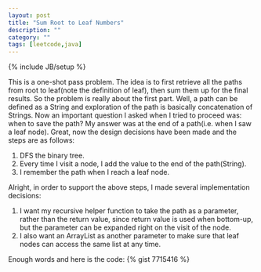```yaml
---
layout: post
title: "Sum Root to Leaf Numbers"
description: ""
category: ""
tags: [leetcode,java]
---
```

{% include JB/setup %}

This is a one-shot pass problem. The idea is to first retrieve all the paths from
root to leaf(note the definition of leaf), then sum them up for the final
results. So the problem is really about the first part. Well, a path can be
defined as a String and exploration of the path is basically concatenation of
Strings. Now an important question I asked when I tried to proceed was: when
to save the path? My answer was at the end of a path(i.e. when I saw a leaf
node). Great, now the design decisions have been made and the steps are as
follows:

1. DFS the binary tree.
2. Every time I visit a node, I add the value to the end of the
path(String).
3. I remember the path when I reach a leaf node.

Alright, in order to support the above steps, I made several implementation
decisions:

1. I want my recursive helper function to take the path as a parameter,
rather than the return value, since return value is used when bottom-up, but
the parameter can be expanded right on the visit of the node.
2. I also want an ArrayList as another parameter to make sure that leaf
nodes can access the same list at any time.

Enough words and here is the code:
{% gist 7715416 %}
